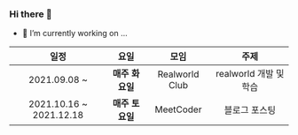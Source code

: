 ### Hi there 👋

- 🔭 I’m currently working on ...

|**일정**|**요일**|**모임**|**주제**|
|:---:|:---:|:---:|:---:|
|2021.09.08 ~ |**매주 화요일**|Realworld Club|realworld 개발 및 학습|
|2021.10.16 ~ 2021.12.18|**매주 토요일**|MeetCoder|블로그 포스팅|

<!-- |2021.09.27 ~ |**매주 월요일**|개발자 소규모 모임|알고리즘 ~ing| -->

<!--
**SeokRae/SeokRae** is a ✨ _special_ ✨ repository because its `README.md` (this file) appears on your GitHub profile.

Here are some ideas to get you started:

- 🔭 I’m currently working on ...
- 🌱 I’m currently learning ...
- 👯 I’m looking to collaborate on ...
- 🤔 I’m looking for help with ...
- 💬 Ask me about ...
- 📫 How to reach me: ...
- 😄 Pronouns: ...
- ⚡ Fun fact: ...
-->
